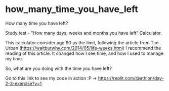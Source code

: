 # how_many_time_you_have_left
How many time you have left?

Study test - "How many days, weeks and months you have left" Calculator.

This calculator consider age 90 as the limit, following the article from Tim Urban (https://waitbutwhy.com/2014/05/life-weeks.html)
I recommend the reading of this article. It changed how I see time, and how I used to manage my time.

So, what are you doing with the time you have left?

Go to this link to see my code in action :P -> https://replit.com/@athlon/day-2-3-exercise?v=1
